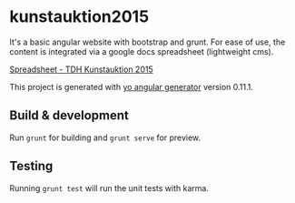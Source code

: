 # kunstauktion2015

It's a basic angular website with bootstrap and grunt. For ease of use, the content is integrated via a google docs spreadsheet (lightweight cms). 

[Spreadsheet - TDH Kunstauktion 2015](https://docs.google.com/spreadsheets/d/1Y4-fwBhPEISZvzPSg52rU1Xi6vhs5Pp7jN4YR_7PocI/pubhtml?gid=0&single=true)

This project is generated with [yo angular generator](https://github.com/yeoman/generator-angular)
version 0.11.1.

## Build & development

Run `grunt` for building and `grunt serve` for preview.

## Testing

Running `grunt test` will run the unit tests with karma.
